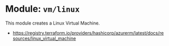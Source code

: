 # Module: `vm/linux`

This module creates a Linux Virtual Machine.

* https://registry.terraform.io/providers/hashicorp/azurerm/latest/docs/resources/linux_virtual_machine

